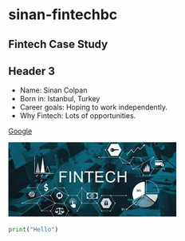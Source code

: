 # sinan-fintechbc


## Fintech Case Study

## Header 3



- Name: Sinan Colpan
- Born in: Istanbul, Turkey
- Career goals: Hoping to work independently.
- Why Fintech: Lots of opportunities.

[Google](http://www.google.ca)

![image](test.jpg)


```python
print("Hello")


